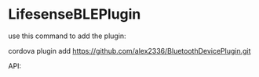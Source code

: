 LifesenseBLEPlugin
==================

use this command to add the plugin:

cordova plugin add https://github.com/alex2336/BluetoothDevicePlugin.git

API:
